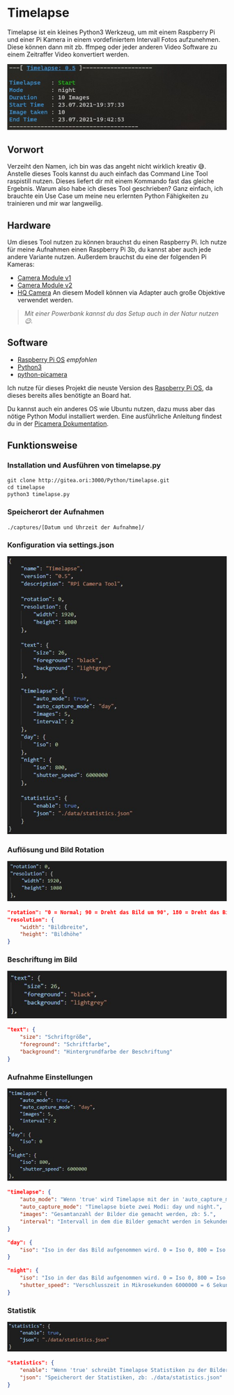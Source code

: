 # Timelapse
Timelapse ist ein kleines Python3 Werkzeug, um mit einem Raspberry Pi und einer Pi Kamera in einem vordefiniertem Intervall Fotos aufzunehmen. Diese können dann mit zb. ffmpeg oder jeder anderen Video Software zu einem Zeitraffer Video konvertiert werden.

![timelapse console log](/media/timelapse.jpg)

## Vorwort
Verzeiht den Namen, ich bin was das angeht nicht wirklich kreativ 😅. Anstelle dieses Tools kannst du auch einfach das Command Line Tool raspistill nutzen. 
Dieses liefert dir mit einem Kommando fast das gleiche Ergebnis. Warum also habe ich dieses Tool geschrieben? Ganz einfach, 
ich brauchte ein Use Case um meine neu erlernten Python Fähigkeiten zu trainieren und mir war langweilig. 

## Hardware
Um dieses Tool nutzen zu können brauchst du einen Raspberry Pi. Ich nutze für meine Aufnahmen einen Raspberry Pi 3b, du kannst aber auch jede andere Variante nutzen. 
Außerdem brauchst du eine der folgenden Pi Kameras:
- [Camera Module v1](https://www.raspberrypi.org/blog/camera-board-available-for-sale/)
- [Camera Module v2](https://www.raspberrypi.org/blog/new-8-megapixel-camera-board-sale-25/)
- [HQ Camera](https://www.raspberrypi.org/blog/new-product-raspberry-pi-high-quality-camera-on-sale-now-at-50/) An diesem Modell können via Adapter auch große Objektive verwendet werden.

> *Mit einer Powerbank kannst du das Setup auch in der Natur nutzen :wink:.*

## Software

- [Raspberry Pi OS](https://www.raspberrypi.org/software/operating-systems/#raspberry-pi-os-32-bit) *empfohlen*
- [Python3](https://www.python.org/)
- [python-picamera](https://picamera.readthedocs.io/en/release-1.13/install.html)

Ich nutze für dieses Projekt die neuste Version des [Raspberry Pi OS](https://www.raspberrypi.org/software/operating-systems/#raspberry-pi-os-32-bit), da dieses bereits alles benötigte an Board hat.

Du kannst auch ein anderes OS wie Ubuntu nutzen, dazu muss aber das nötige Python Modul installiert werden. 
Eine ausführliche Anleitung findest du in der [Picamera Dokumentation](https://picamera.readthedocs.io/en/release-1.13/install.html).

## Funktionsweise
### Installation und Ausführen von timelapse.py
```
git clone http://gitea.ori:3000/Python/timelapse.git
cd timelapse
python3 timelapse.py
```

### Speicherort der Aufnahmen
```
./captures/[Datum und Uhrzeit der Aufnahme]/
```

### Konfiguration via settings.json
![timelapse settings-full](/media/settings-full.jpg)

### Auflösung und Bild Rotation
![timelapse setting-format](/media/settings-format.jpg)

```JSON
"rotation": "0 = Normal; 90 = Dreht das Bild um 90°, 180 = Dreht das Bild um 180°, etc."
"resolution": { 
    "width": "Bildbreite",
    "height": "Bildhöhe"
} 
```

### Beschriftung im Bild
![timelapse settings-text](/media/setting-text.jpg)

```JSON 
"text": { 
    "size": "Schriftgröße",
    "foreground": "Schriftfarbe",
    "background": "Hintergrundfarbe der Beschriftung"
} 
```

### Aufnahme Einstellungen
![timelapse settings-timelapse](/media/settings-timelapse.jpg)

```JSON 
"timelapse": { 
    "auto_mode": "Wenn 'true' wird Timelapse mit der in 'auto_capture_mode' eingetragenen Option gestartet.",
    "auto_capture_mode": "Timelapse biete zwei Modi: day und night.", 
    "images": "Gesamtanzahl der Bilder die gemacht werden, zb: 5.",                
    "interval": "Intervall in dem die Bilder gemacht werden in Sekunden. Hier sollte ggf. 'shutter_speed' mit einbezogen werden. zb: 10."
}
```
```JSON
"day": { 
    "iso": "Iso in der das Bild aufgenommen wird. 0 = Iso 0, 800 = Iso 800, etc.." 
}
```
```JSON
"night": { 
    "iso": "Iso in der das Bild aufgenommen wird. 0 = Iso 0, 800 = Iso 800, etc..",
    "shutter_speed": "Verschlusszeit in Mikrosekunden 6000000 = 6 Sekunden."
}
```

### Statistik
![timelapse settings-statistics](/media/settings-statistics.jpg)

```JSON 
"statistics": { 
    "enable": "Wenn 'true' schreibt Timelapse Statistiken zu der Bilder Serie in die Datei: data/statistics.json.",
    "json": "Speicherort der Statistiken, zb: ./data/statistics.json"   
}  
```